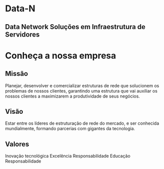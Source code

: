 # Data-N
## Data Network Soluções em Infraestrutura de Servidores

# Conheça a nossa empresa

## Missão

Planejar, desenvolver e comercializar estruturas de rede que solucionem os problemas de nossos clientes, garantindo uma estrutura que vai auxiliar os nossos clientes a maximizarem a produtividade de seus negócios.

## Visão

Estar entre os líderes de estruturação de rede do mercado, e ser conhecida mundialmente, formando parcerias com gigantes da tecnologia.

## Valores

Inovação tecnológica
Excelência 
Responsabilidade
Educação
Responsabilidade

